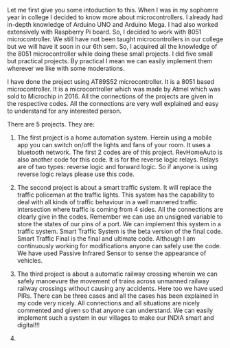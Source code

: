 Let me first give you some intoduction to this. When I was in my sophomre year in college I decided to know more about microcontrollers.
I already had in-depth knowledge of Arduino UNO and Arduino Mega. I had also worked extensively with Raspberry Pi board. So, I decided to
work with 8051 microcontroller. We still have not been taught microcontrollers in our college but we will have it soon in our 6th sem. So,
I acquired all the knowledge of the 8051 microcontroller while doing these small projects. I did five small but practical projects. By 
practical I mean we can easily implement them wherever we like with some moderations.

I have done the project using AT89S52 microcontroller. It is a 8051 based microcontroller. It is a microcontroller which was made by Atmel which was sold to Microchip in 2016. All the connections of the projects are given in the respective codes. All the connections are very well explained and easy to understand for any interested person. 

There are 5 projects. They are:

1. The first project is a home automation system. Herein using a mobile app you can switch on/off the lights and fans of your room. It        uses a bluetooth network. The first 2 codes are of this project. RevHomeAuto is also another code for this code. It is for the reverse    logic relays. Relays are of two types: reverse logic and forward logic. So if anyone is using reverse logic relays please use this        code. 

2. The second project is about a smart traffic system. It will replace the traffic policeman at the traffic lights. This system has the 
   capability to deal with all kinds of traffic behaviour in a well mannered traffic intersection where traffic is coming from 4 sides.      All the connections are clearly give in the codes. Remember we can use an unsigned variable to store the states of our pins of a port.
   We can implement this system in a traffic system. Smart Traffic System is the beta version of the final code. Smart Traffic Final is 
   the final and ultimate code. Although I am continuously working for modifications anyone can safely use the code. We have used Passive 
   Infrared Sensor to sense the appearance of vehicles.
   
3. The third project is about a automatic railway crossing wherein we can safely manoevure the movement of trains across unmanned railway
   railway crossings without causing any accidents. Here too we have used PIRs. There can be three cases and all the cases has been          explained in my code very nicely. All connections and all situations are nicely commented and given so that anyone can understand. We      can easily implement such a system in our villages to make our INDIA smart and digital!!!
   
4. 

